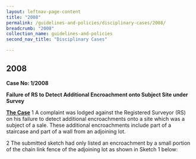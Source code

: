 ```yaml
---
layout: leftnav-page-content
title: "2008"
permalink: /guidelines-and-policies/disciplinary-cases/2008/
breadcrumb: "2008"
collection_name: guidelines-and-policies
second_nav_title: "Disciplinary Cases"

---
```


2008
---

**Case No: 1/2008**

**Failure of RS to Detect Additional Encroachment onto Subject Site under Survey**

<u><b>The Case</b></u>
1 A complaint was lodged against the Registered Surveyor (RS) on his failure to detect additional encroachments onto a site which was a subject of a sale. These additional encroachments include part of a staircase and part of a wall from an adjoining lot.

2 The submitted sketch had only listed an encroachment by a small portion of the chain link fence of the adjoining lot as shown in Sketch 1 below:
